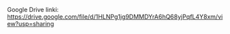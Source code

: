 Google Drive linki: https://drive.google.com/file/d/1HLNPg1jg9DMMDYrA6hQ68yjPqfL4Y8xm/view?usp=sharing

